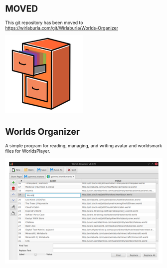 # MOVED
This git repository has been moved to https://wirlaburla.com/git/Wirlaburla/Worlds-Organizer

[<img src="src/main/resources/logo.svg" width="250"/>]()

# Worlds Organizer
A simple program for reading, managing, and writing avatar and worldsmark files for WorldsPlayer.

![Logo](screenshot.png)
